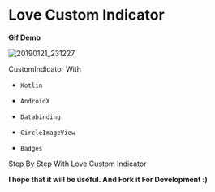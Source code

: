 # Love Custom Indicator

 __Gif Demo__

![20190121_231227](https://user-images.githubusercontent.com/26750131/51496424-ba9daa80-1d8d-11e9-823f-c25cc57d49bc.gif)





CustomIndicator With 

- ```Kotlin``` 

- ```AndroidX``` 

- ```Databinding```

- ```CircleImageView```

- ```Badges```




Step By Step With Love Custom Indicator

__I hope that it will be useful. And Fork it For Development :)__


